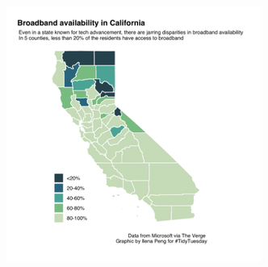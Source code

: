 <p align="center">
<img src="https://github.com/ilenapeng/tidytuesday/blob/main/week20_broadband/w20_broadband_2.png" width=600 alt="Map of broadband availability in California">
</p>

